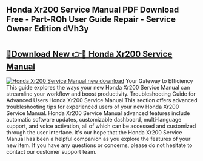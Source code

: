 ## Honda Xr200 Service Manual PDF Download Free - Part-RQh User Guide Repair - Service Owner Edition dVh3y

# <h2><a href="http://bc72776.oget.top/?id=Honda+Xr200+Service+Manual">🔗Download New 👉🔴 Honda Xr200 Service Manual</a></h2>

[![Honda Xr200 Service Manual new download](https://i.imgur.com/5g1atiW.png)](http://bc72776.oget.top/?id=Honda+Xr200+Service+Manual)
Your Gateway to Efficiency This guide explores the ways your new Honda Xr200 Service Manual can streamline your workflow and boost productivity. Troubleshooting Guide for Advanced Users Honda Xr200 Service Manual This section offers advanced troubleshooting tips for experienced users of your new Honda Xr200 Service Manual. Honda Xr200 Service Manual advanced features include automatic software updates, customizable dashboard, multi-language support, and voice activation, all of which can be accessed and customized through the user interface. It's our hope that the Honda Xr200 Service Manual has been a helpful companion as you explore the features of your new item. If you have any questions or concerns, please do not hesitate to contact our customer support team.
